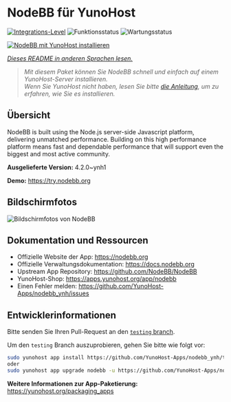 <!--
N.B.: Diese README wurde automatisch von <https://github.com/YunoHost/apps/tree/master/tools/readme_generator> generiert.
Sie darf NICHT von Hand bearbeitet werden.
-->

# NodeBB für YunoHost

[![Integrations-Level](https://apps.yunohost.org/badge/integration/nodebb)](https://ci-apps.yunohost.org/ci/apps/nodebb/)
![Funktionsstatus](https://apps.yunohost.org/badge/state/nodebb)
![Wartungsstatus](https://apps.yunohost.org/badge/maintained/nodebb)

[![NodeBB mit YunoHost installieren](https://install-app.yunohost.org/install-with-yunohost.svg)](https://install-app.yunohost.org/?app=nodebb)

*[Dieses README in anderen Sprachen lesen.](./ALL_README.md)*

> *Mit diesem Paket können Sie NodeBB schnell und einfach auf einem YunoHost-Server installieren.*  
> *Wenn Sie YunoHost nicht haben, lesen Sie bitte [die Anleitung](https://yunohost.org/install), um zu erfahren, wie Sie es installieren.*

## Übersicht

NodeBB is built using the Node.js server-side Javascript platform, delivering unmatched performance.
Building on this high performance platform means fast and dependable performance that will support even the biggest and most active community.


**Ausgelieferte Version:** 4.2.0~ynh1

**Demo:** <https://try.nodebb.org>

## Bildschirmfotos

![Bildschirmfotos von NodeBB](./doc/screenshots/screenshot.png)

## Dokumentation und Ressourcen

- Offizielle Website der App: <https://nodebb.org>
- Offizielle Verwaltungsdokumentation: <https://docs.nodebb.org>
- Upstream App Repository: <https://github.com/NodeBB/NodeBB>
- YunoHost-Shop: <https://apps.yunohost.org/app/nodebb>
- Einen Fehler melden: <https://github.com/YunoHost-Apps/nodebb_ynh/issues>

## Entwicklerinformationen

Bitte senden Sie Ihren Pull-Request an den [`testing` branch](https://github.com/YunoHost-Apps/nodebb_ynh/tree/testing).

Um den `testing` Branch auszuprobieren, gehen Sie bitte wie folgt vor:

```bash
sudo yunohost app install https://github.com/YunoHost-Apps/nodebb_ynh/tree/testing --debug
oder
sudo yunohost app upgrade nodebb -u https://github.com/YunoHost-Apps/nodebb_ynh/tree/testing --debug
```

**Weitere Informationen zur App-Paketierung:** <https://yunohost.org/packaging_apps>
